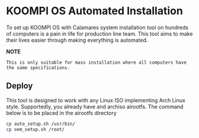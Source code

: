# KOOMPI OS Automated Installation

To set up KOOMPI OS with Calamares system installation tool on hundreds of computers is a pain in life for production line team. This tool aims to make their lives easier through making everything is automated.

**NOTE**

    This is only suitable for mass installation where all computers have the same specifications.

## Deploy

This tool is designed to work with any Linux ISO implementing Arch Linux style. Supportedly, you already have and archiso airootfs. The command below is to be placed in the airootfs directory

```bash
cp auto_setup.sh /usr/bin/
cp oem_setup.sh /root/
```

